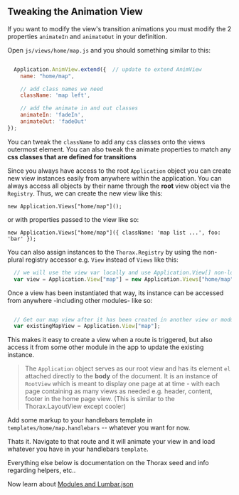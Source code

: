 Tweaking the Animation View
---------------------------

If you want to modify the view's transition animations you must modify the 2 properties `animateIn` and `animateOut` in your definition.

Open `js/views/home/map.js` and you should something similar to this:

```javascript

  Application.AnimView.extend({  // update to extend AnimView
    name: "home/map",

    // add class names we need
    className: 'map left',

    // add the animate in and out classes
    animateIn: 'fadeIn',
    animateOut: 'fadeOut'
});

```

You can tweak the `className` to add any css classes onto the views outermost element. You can also tweak the animate properties to match any **css classes that are defined for transitions**

Since you always have access to the root `Application` object you can create new view instances easily from anywhere within the application.
You can always access all objects by their name through the **root** view object via the `Registry`. Thus, we can create the new view like this:

  `new Application.Views["home/map"]();`

or with properties passed to the view like so:

  `new Application.Views["home/map"]({
      className: 'map list ...',
      foo: 'bar'
  });`

You can also assign instances to the `Thorax.Registry` by using the non-plural registry accessor e.g. `View` instead of `Views` like this:

  ```javascript
    // we will use the view var locally and use Application.View[] non-locally
    var view = Application.View["map"] = new Application.Views["home/map"]();
  ```

Once a view has been instantiated that way, its instance can be accessed from anywhere -including other modules- like so:

  ```javascript

    // Get our map view after it has been created in another view or module
    var existingMapView = Application.View["map"];

  ```

  This makes it easy to create a view when a route is triggered, but also access it from some other module in the app to update the existing instance.

  > The `Application` object serves as our root view and has its element `el` attached directly to the **body** of the document. It is an instance of `RootView` which is meant to display one page at at time - with each page containing as many views as needed e.g. header, content, footer in the home page view. (This is similar to the Thorax.LayoutView except cooler)



Add some markup to your handlebars template in `templates/home/map.handlebars` -- whatever you want for now.

Thats it. Navigate to that route and it will animate your view in and load whatever you have in your handlebars `template`.


Everything else below is documentation on the Thorax seed and info regarding helpers, etc..


Now learn about [Modules and Lumbar.json](modules-and-lumbar.md)
